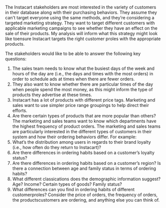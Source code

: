 The Instacart stakeholders are most interested in the variety of customers in their database along with their purchasing behaviors. They assume they can't target everyone using the same methods, and they’re considering a targeted marketing strategy. They want to target different customers with applicable marketing campaigns to see whether they have an effect on the sale of their products. My analysis will inform what this strategy might look like toensure Instacart targets the right customer proles with the appropriate products. 

The stakeholders would like to be able to answer the following key questions: 
1. The sales team needs to know what the busiest days of the week and hours of the day are (i.e., the days and times with the most orders) in order to schedule ads at times when there are fewer orders.
2. They also want to know whether there are particular times of the day when people spend the most money, as this might inform the type of products they advertise at these times.
3. Instacart has a lot of products with different price tags. Marketing and sales want to use simpler price range groupings to help direct their efforts.
4. Are there certain types of products that are more popular than others? The marketing and sales teams want to know which departments have the highest frequency of product orders. The marketing and sales teams are particularly interested in the different types of customers in their system and how their ordering behaviors differ. For example:
5. What’s the distribution among users in regards to their brand loyalty (i.e., how often do they return to Instacart)?
6. Are there differences in ordering habits based on a customer’s loyalty status?
7. Are there differences in ordering habits based on a customer’s region? 
Is there a connection between age and family status in terms of ordering habits?
9. What different classications does the demographic information suggest? Age? Income? Certain types of goods? Family status?
10. What differences can you find in ordering habits of different customerproles? Consider the price of orders, the frequency of orders, the productscustomers are ordering, and anything else you can think of.


